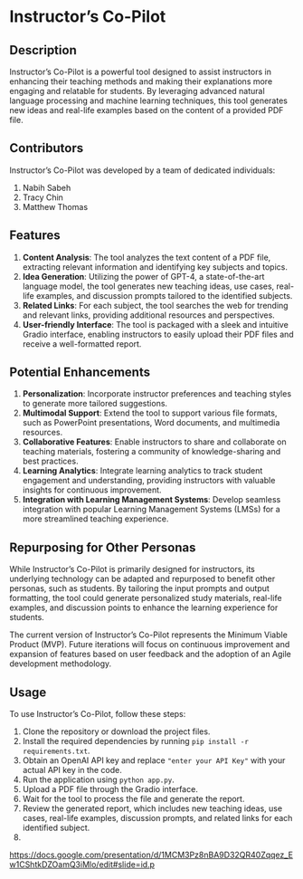 # Instructor’s Co-Pilot

## Description

Instructor’s Co-Pilot is a powerful tool designed to assist instructors in enhancing their teaching methods and making their explanations more engaging and relatable for students. By leveraging advanced natural language processing and machine learning techniques, this tool generates new ideas and real-life examples based on the content of a provided PDF file.

## Contributors

Instructor’s Co-Pilot was developed by a team of dedicated individuals:
1. Nabih Sabeh
2. Tracy Chin
3. Matthew Thomas

## Features

1. **Content Analysis**: The tool analyzes the text content of a PDF file, extracting relevant information and identifying key subjects and topics.
2. **Idea Generation**: Utilizing the power of GPT-4, a state-of-the-art language model, the tool generates new teaching ideas, use cases, real-life examples, and discussion prompts tailored to the identified subjects.
3. **Related Links**: For each subject, the tool searches the web for trending and relevant links, providing additional resources and perspectives.
4. **User-friendly Interface**: The tool is packaged with a sleek and intuitive Gradio interface, enabling instructors to easily upload their PDF files and receive a well-formatted report.

## Potential Enhancements

1. **Personalization**: Incorporate instructor preferences and teaching styles to generate more tailored suggestions.
2. **Multimodal Support**: Extend the tool to support various file formats, such as PowerPoint presentations, Word documents, and multimedia resources.
3. **Collaborative Features**: Enable instructors to share and collaborate on teaching materials, fostering a community of knowledge-sharing and best practices.
4. **Learning Analytics**: Integrate learning analytics to track student engagement and understanding, providing instructors with valuable insights for continuous improvement.
5. **Integration with Learning Management Systems**: Develop seamless integration with popular Learning Management Systems (LMSs) for a more streamlined teaching experience.

## Repurposing for Other Personas

While Instructor’s Co-Pilot is primarily designed for instructors, its underlying technology can be adapted and repurposed to benefit other personas, such as students. By tailoring the input prompts and output formatting, the tool could generate personalized study materials, real-life examples, and discussion points to enhance the learning experience for students.

The current version of Instructor’s Co-Pilot represents the Minimum Viable Product (MVP). Future iterations will focus on continuous improvement and expansion of features based on user feedback and the adoption of an Agile development methodology.

## Usage

To use Instructor’s Co-Pilot, follow these steps:
1. Clone the repository or download the project files.
2. Install the required dependencies by running `pip install -r requirements.txt`.
3. Obtain an OpenAI API key and replace `"enter your API Key"` with your actual API key in the code.
4. Run the application using `python app.py`.
5. Upload a PDF file through the Gradio interface.
6. Wait for the tool to process the file and generate the report.
7. Review the generated report, which includes new teaching ideas, use cases, real-life examples, discussion prompts, and related links for each identified subject.
8. 

https://docs.google.com/presentation/d/1MCM3Pz8nBA9D32QR40Zqqez_Ew1CShtkDZOamQ3iMlo/edit#slide=id.p

